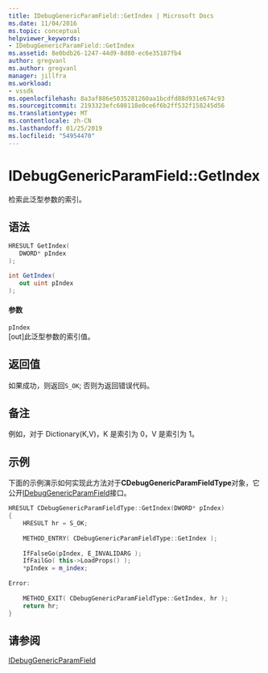 ```yaml
---
title: IDebugGenericParamField::GetIndex | Microsoft Docs
ms.date: 11/04/2016
ms.topic: conceptual
helpviewer_keywords:
- IDebugGenericParamField::GetIndex
ms.assetid: 8e0bdb26-1247-44d9-8d80-ec6e35187fb4
author: gregvanl
ms.author: gregvanl
manager: jillfra
ms.workload:
- vssdk
ms.openlocfilehash: 8a3af886e5035281260aa1bcdfd88d931e674c93
ms.sourcegitcommit: 2193323efc608118e0ce6f6b2ff532f158245d56
ms.translationtype: MT
ms.contentlocale: zh-CN
ms.lasthandoff: 01/25/2019
ms.locfileid: "54954470"
---
```

# <a name="idebuggenericparamfieldgetindex"></a>IDebugGenericParamField::GetIndex
检索此泛型参数的索引。  
  
## <a name="syntax"></a>语法  
  
```cpp  
HRESULT GetIndex(  
   DWORD* pIndex  
);  
```  
  
```csharp  
int GetIndex(  
   out uint pIndex  
);  
```  
  
#### <a name="parameters"></a>参数  
 `pIndex`  
 [out]此泛型参数的索引值。  
  
## <a name="return-value"></a>返回值  
 如果成功，则返回`S_OK`; 否则为返回错误代码。  
  
## <a name="remarks"></a>备注  
 例如，对于 Dictionary(K,V)，K 是索引为 0，V 是索引为 1。  
  
## <a name="example"></a>示例  
 下面的示例演示如何实现此方法对于**CDebugGenericParamFieldType**对象，它公开[IDebugGenericParamField](../../../extensibility/debugger/reference/idebuggenericparamfield.md)接口。  
  
```cpp  
HRESULT CDebugGenericParamFieldType::GetIndex(DWORD* pIndex)  
{  
    HRESULT hr = S_OK;  
  
    METHOD_ENTRY( CDebugGenericParamFieldType::GetIndex );  
  
    IfFalseGo(pIndex, E_INVALIDARG );  
    IfFailGo( this->LoadProps() );  
    *pIndex = m_index;  
  
Error:  
  
    METHOD_EXIT( CDebugGenericParamFieldType::GetIndex, hr );  
    return hr;  
}  
```  
  
## <a name="see-also"></a>请参阅  
 [IDebugGenericParamField](../../../extensibility/debugger/reference/idebuggenericparamfield.md)